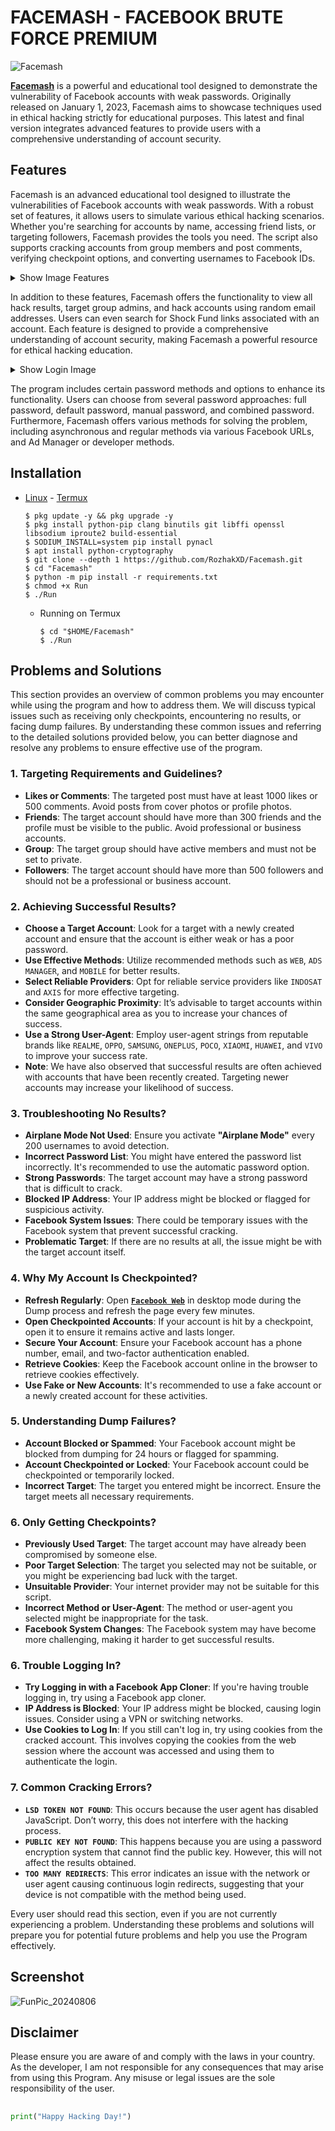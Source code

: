 # FACEMASH - FACEBOOK BRUTE FORCE PREMIUM

![Facemash](https://github.com/user-attachments/assets/bb09eb6b-b863-4ef5-843a-5986984e7e8c)

[**Facemash**](https://github.com/RozhakXD/Facemash) is a powerful and educational tool designed to demonstrate the vulnerability of Facebook accounts with weak passwords. Originally released on January 1, 2023, Facemash aims to showcase techniques used in ethical hacking strictly for educational purposes. This latest and final version integrates advanced features to provide users with a comprehensive understanding of account security.

## Features

Facemash is an advanced educational tool designed to illustrate the vulnerabilities of Facebook accounts with weak passwords. With a robust set of features, it allows users to simulate various ethical hacking scenarios. Whether you're searching for accounts by name, accessing friend lists, or targeting followers, Facemash provides the tools you need. The script also supports cracking accounts from group members and post comments, verifying checkpoint options, and converting usernames to Facebook IDs.

<details>
  <summary>Show Image Features</summary>
  <img src="https://github.com/user-attachments/assets/fb30651b-04a0-47c6-bbc8-cc91441e8149" alt="Facemash Features">
</details>

In addition to these features, Facemash offers the functionality to view all hack results, target group admins, and hack accounts using random email addresses. Users can even search for Shock Fund links associated with an account. Each feature is designed to provide a comprehensive understanding of account security, making Facemash a powerful resource for ethical hacking education.

<details>
  <summary>Show Login Image</summary>
  <img src="https://github.com/user-attachments/assets/832209c0-4d28-488c-96ad-db3161d471e8" alt="Facemash Login">
</details>

The program includes certain password methods and options to enhance its functionality. Users can choose from several password approaches: full password, default password, manual password, and combined password. Furthermore, Facemash offers various methods for solving the problem, including asynchronous and regular methods via various Facebook URLs, and Ad Manager or developer methods.

## Installation

* [Linux](https://drive.google.com/file/d/1IbP1CHRwOzUKHyq0AZz9MbuzjQKhGdtL/view?usp=drivesdk) - [Termux](https://f-droid.org/repo/com.termux_118.apk)

  ```
  $ pkg update -y && pkg upgrade -y
  $ pkg install python-pip clang binutils git libffi openssl libsodium iproute2 build-essential
  $ SODIUM_INSTALL=system pip install pynacl
  $ apt install python-cryptography
  $ git clone --depth 1 https://github.com/RozhakXD/Facemash.git
  $ cd "Facemash"
  $ python -m pip install -r requirements.txt
  $ chmod +x Run
  $ ./Run
  ```
  - Running on Termux

    ```
    $ cd "$HOME/Facemash"
    $ ./Run
    ```

## Problems and Solutions

This section provides an overview of common problems you may encounter while using the program and how to address them. We will discuss typical issues such as receiving only checkpoints, encountering no results, or facing dump failures. By understanding these common issues and referring to the detailed solutions provided below, you can better diagnose and resolve any problems to ensure effective use of the program.

### **1. Targeting Requirements and Guidelines?**

- **Likes or Comments**: The targeted post must have at least 1000 likes or 500 comments. Avoid posts from cover photos or profile photos.
- **Friends**: The target account should have more than 300 friends and the profile must be visible to the public. Avoid professional or business accounts.
- **Group**: The target group should have active members and must not be set to private.
- **Followers**: The target account should have more than 500 followers and should not be a professional or business account.

### **2. Achieving Successful Results?**

- **Choose a Target Account**: Look for a target with a newly created account and ensure that the account is either weak or has a poor password.
- **Use Effective Methods**: Utilize recommended methods such as `WEB`, `ADS MANAGER`, and `MOBILE` for better results.
- **Select Reliable Providers**: Opt for reliable service providers like `INDOSAT` and `AXIS` for more effective targeting.
- **Consider Geographic Proximity**: It’s advisable to target accounts within the same geographical area as you to increase your chances of success.
- **Use a Strong User-Agent**: Employ user-agent strings from reputable brands like `REALME`, `OPPO`, `SAMSUNG`, `ONEPLUS`, `POCO`, `XIAOMI`, `HUAWEI`, and `VIVO` to improve your success rate.
- **Note**: We have also observed that successful results are often achieved with accounts that have been recently created. Targeting newer accounts may increase your likelihood of success.

### **3. Troubleshooting No Results?**

- **Airplane Mode Not Used**: Ensure you activate **"Airplane Mode"** every 200 usernames to avoid detection.
- **Incorrect Password List**: You might have entered the password list incorrectly. It's recommended to use the automatic password option.
- **Strong Passwords**: The target account may have a strong password that is difficult to crack.
- **Blocked IP Address**: Your IP address might be blocked or flagged for suspicious activity.
- **Facebook System Issues**: There could be temporary issues with the Facebook system that prevent successful cracking.
- **Problematic Target**: If there are no results at all, the issue might be with the target account itself.

### **4. Why My Account Is Checkpointed?**

- **Refresh Regularly**: Open [**`Facebook Web`**](https://web.facebook.com) in desktop mode during the Dump process and refresh the page every few minutes.
- **Open Checkpointed Accounts**: If your account is hit by a checkpoint, open it to ensure it remains active and lasts longer.
- **Secure Your Account**: Ensure your Facebook account has a phone number, email, and two-factor authentication enabled.
- **Retrieve Cookies**: Keep the Facebook account online in the browser to retrieve cookies effectively.
- **Use Fake or New Accounts**: It's recommended to use a fake account or a newly created account for these activities.

### **5. Understanding Dump Failures?**

- **Account Blocked or Spammed**: Your Facebook account might be blocked from dumping for 24 hours or flagged for spamming.
- **Account Checkpointed or Locked**: Your Facebook account could be checkpointed or temporarily locked.
- **Incorrect Target**: The target you entered might be incorrect. Ensure the target meets all necessary requirements.

### **6. Only Getting Checkpoints?**

- **Previously Used Target**: The target account may have already been compromised by someone else.
- **Poor Target Selection**: The target you selected may not be suitable, or you might be experiencing bad luck with the target.
- **Unsuitable Provider**: Your internet provider may not be suitable for this script.
- **Incorrect Method or User-Agent**: The method or user-agent you selected might be inappropriate for the task.
- **Facebook System Changes**: The Facebook system may have become more challenging, making it harder to get successful results.

### **6. Trouble Logging In?**

- **Try Logging in with a Facebook App Cloner**: If you're having trouble logging in, try using a Facebook app cloner.
- **IP Address is Blocked**: Your IP address might be blocked, causing login issues. Consider using a VPN or switching networks.
-  **Use Cookies to Log In**: If you still can't log in, try using cookies from the cracked account. This involves copying the cookies from the web session where the account was accessed and using them to authenticate the login.

### **7. Common Cracking Errors?**

- **`LSD TOKEN NOT FOUND`**: This occurs because the user agent has disabled JavaScript. Don’t worry, this does not interfere with the hacking process.
- **`PUBLIC KEY NOT FOUND`**: This happens because you are using a password encryption system that cannot find the public key. However, this will not affect the results obtained.
- **`TOO MANY REDIRECTS`**: This error indicates an issue with the network or user agent causing continuous login redirects, suggesting that your device is not compatible with the method being used.

Every user should read this section, even if you are not currently experiencing a problem. Understanding these problems and solutions will prepare you for potential future problems and help you use the Program effectively.

## Screenshot

![FunPic_20240806](https://github.com/user-attachments/assets/2c213a27-cefb-4211-9f03-ec5f7e59e2d0)

## Disclaimer

Please ensure you are aware of and comply with the laws in your country. As the developer, I am not responsible for any consequences that may arise from using this Program. Any misuse or legal issues are the sole responsibility of the user.

##

```python
print("Happy Hacking Day!")
```
##
